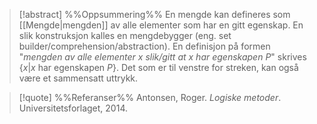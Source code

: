 
> [!abstract] %%Oppsummering%%
En mengde kan defineres som [[Mengde|mengden]] av alle elementer som har en gitt egenskap. En slik konstruksjon kalles en mengdebygger (eng. set builder/comprehension/abstraction). En definisjon på formen "_mengden av alle elementer $x$ slik/gitt at $x$ har egenskapen $P$_" skrives $\{x|x\text{ har egenskapen }P\}$. Det som er til venstre for streken, kan også være et sammensatt uttrykk.

> [!quote] %%Referanser%%
Antonsen, Roger. *Logiske metoder*. Universitetsforlaget, 2014.